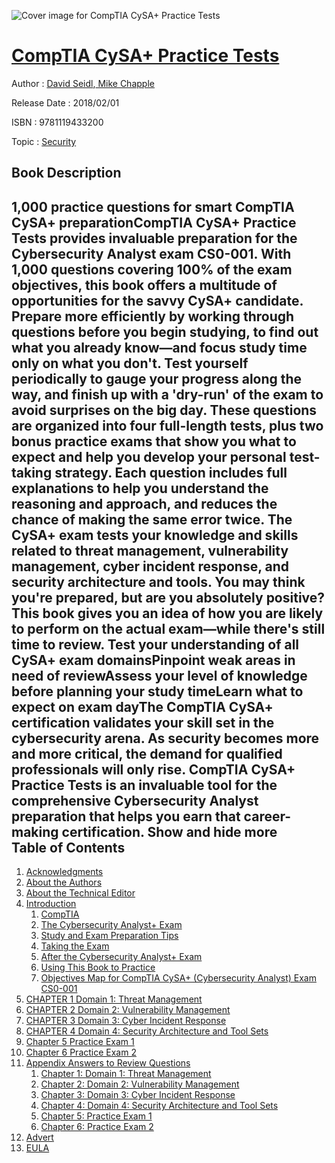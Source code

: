 ![Cover image for CompTIA CySA+ Practice Tests](https://imgdetail.ebookreading.net/cover/cover/security/EB9781119433200.jpg)

[CompTIA CySA+ Practice Tests](https://ebookreading.net/view/book/CompTIA+CySA%2B+Practice+Tests-EB9781119433200_1.html "CompTIA CySA+ Practice Tests")
====================================================================================================================

Author : [David Seidl](https://ebookreading.net/search/author/David+Seidl),[ Mike Chapple](https://ebookreading.net/search/author/+Mike+Chapple)

Release Date : 2018/02/01

ISBN : 9781119433200

Topic : [Security](https://ebookreading.net/search/category/security)

Book Description
-----------------

 1,000 practice questions for smart CompTIA CySA+ preparationCompTIA CySA+ Practice Tests provides invaluable preparation for the Cybersecurity Analyst exam CS0-001. With 1,000 questions covering 100% of the exam objectives, this book offers a multitude of opportunities for the savvy CySA+ candidate. Prepare more efficiently by working through questions before you begin studying, to find out what you already know—and focus study time only on what you don't. Test yourself periodically to gauge your progress along the way, and finish up with a 'dry-run' of the exam to avoid surprises on the big day. These questions are organized into four full-length tests, plus two bonus practice exams that show you what to expect and help you develop your personal test-taking strategy. Each question includes full explanations to help you understand the reasoning and approach, and reduces the chance of making the same error twice. 
The CySA+ exam tests your knowledge and skills related to threat management, vulnerability management, cyber incident response, and security architecture and tools. You may think you're prepared, but are you absolutely positive? This book gives you an idea of how you are likely to perform on the actual exam—while there's still time to review. 
Test your understanding of all CySA+ exam domainsPinpoint weak areas in need of reviewAssess your level of knowledge before planning your study timeLearn what to expect on exam dayThe CompTIA CySA+ certification validates your skill set in the cybersecurity arena. As security becomes more and more critical, the demand for qualified professionals will only rise. CompTIA CySA+ Practice Tests is an invaluable tool for the comprehensive Cybersecurity Analyst preparation that helps you earn that career-making certification.
        Show and hide more                
Table of Contents
-----------------

1. [Acknowledgments](https://ebookreading.net/view/book/CompTIA+CySA%2B+Practice+Tests-EB9781119433200_6.html)
1. [About the Authors](https://ebookreading.net/view/book/CompTIA+CySA%2B+Practice+Tests-EB9781119433200_7.html)
1. [About the Technical Editor](https://ebookreading.net/view/book/CompTIA+CySA%2B+Practice+Tests-EB9781119433200_8.html)
1. [Introduction](https://ebookreading.net/view/book/CompTIA+CySA%2B+Practice+Tests-EB9781119433200_11.html)
    1. [CompTIA](https://ebookreading.net/view/book/CompTIA+CySA%2B+Practice+Tests-EB9781119433200_11.html#fintro_1)
    1. [The Cybersecurity Analyst+ Exam](https://ebookreading.net/view/book/CompTIA+CySA%2B+Practice+Tests-EB9781119433200_11.html#fintro_2)
    1. [Study and Exam Preparation Tips](https://ebookreading.net/view/book/CompTIA+CySA%2B+Practice+Tests-EB9781119433200_11.html#fintro_3)
    1. [Taking the Exam](https://ebookreading.net/view/book/CompTIA+CySA%2B+Practice+Tests-EB9781119433200_11.html#fintro_4)
    1. [After the Cybersecurity Analyst+ Exam](https://ebookreading.net/view/book/CompTIA+CySA%2B+Practice+Tests-EB9781119433200_11.html#fintro_5)
    1. [Using This Book to Practice](https://ebookreading.net/view/book/CompTIA+CySA%2B+Practice+Tests-EB9781119433200_11.html#fintro_6)
    1. [Objectives Map for CompTIA CySA+ (Cybersecurity Analyst) Exam CS0-001](https://ebookreading.net/view/book/CompTIA+CySA%2B+Practice+Tests-EB9781119433200_11.html#fintro_7)
1. [CHAPTER 1 Domain 1: Threat Management](https://ebookreading.net/view/book/CompTIA+CySA%2B+Practice+Tests-EB9781119433200_12.html)
1. [CHAPTER 2 Domain 2: Vulnerability Management](https://ebookreading.net/view/book/CompTIA+CySA%2B+Practice+Tests-EB9781119433200_13.html)
1. [CHAPTER 3 Domain 3: Cyber Incident Response](https://ebookreading.net/view/book/CompTIA+CySA%2B+Practice+Tests-EB9781119433200_14.html)
1. [CHAPTER 4 Domain 4: Security Architecture and Tool Sets](https://ebookreading.net/view/book/CompTIA+CySA%2B+Practice+Tests-EB9781119433200_15.html)
1. [Chapter 5 Practice Exam 1](https://ebookreading.net/view/book/CompTIA+CySA%2B+Practice+Tests-EB9781119433200_16.html)
1. [Chapter 6 Practice Exam 2](https://ebookreading.net/view/book/CompTIA+CySA%2B+Practice+Tests-EB9781119433200_17.html)
1. [Appendix Answers to Review Questions](https://ebookreading.net/view/book/CompTIA+CySA%2B+Practice+Tests-EB9781119433200_18.html)
    1. [Chapter 1: Domain 1: Threat Management](https://ebookreading.net/view/book/CompTIA+CySA%2B+Practice+Tests-EB9781119433200_18.html#bapp01_1)
    1. [Chapter 2: Domain 2: Vulnerability Management](https://ebookreading.net/view/book/CompTIA+CySA%2B+Practice+Tests-EB9781119433200_18.html#bapp01_2)
    1. [Chapter 3: Domain 3: Cyber Incident Response](https://ebookreading.net/view/book/CompTIA+CySA%2B+Practice+Tests-EB9781119433200_18.html#bapp01_3)
    1. [Chapter 4: Domain 4: Security Architecture and Tool Sets](https://ebookreading.net/view/book/CompTIA+CySA%2B+Practice+Tests-EB9781119433200_18.html#bapp01_4)
    1. [Chapter 5: Practice Exam 1](https://ebookreading.net/view/book/CompTIA+CySA%2B+Practice+Tests-EB9781119433200_18.html#bapp01_5)
    1. [Chapter 6: Practice Exam 2](https://ebookreading.net/view/book/CompTIA+CySA%2B+Practice+Tests-EB9781119433200_18.html#bapp01_6)
1. [Advert](https://ebookreading.net/view/book/CompTIA+CySA%2B+Practice+Tests-EB9781119433200_19.html)
1. [EULA](https://ebookreading.net/view/book/CompTIA+CySA%2B+Practice+Tests-EB9781119433200_21.html)

